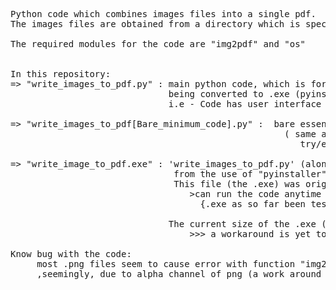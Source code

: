 <pre>
Python code which combines images files into a single pdf. 
The images files are obtained from a directory which is specfied by the user, when running the code.

The required modules for the code are "img2pdf" and "os"


In this repository:
=> "write_images_to_pdf.py" : main python code, which is formatted with intention of 
                              being converted to .exe (pyinstaller).                                                
                              i.e - Code has user interface (text).
                              
=> "write_images_to_pdf[Bare_minimum_code].py" :  bare essential code used to convert images to single pdf .
                                                    ( same as main code but without text user interface and 
                                                       try/except error handling)

=> "write_image_to_pdf.exe" : 'write_images_to_pdf.py' (along with dependecies) converted to standalone .exe 
                               from the use of "pyinstaller".                               
                               This file (the .exe) was originally made for convenience of personal usagage;
                                  >can run the code anytime without having to install/open python IDE.
                                    {.exe as so far been tested on Windows10 64bit OS}
                               
                              The current size of the .exe (>200mb) is due the inclusion of required module "img2pdf"; 
                                  >>> a workaround is yet to be made for this filesize issue.
                             
Know bug with the code:
     most .png files seem to cause error with function "img2pdf.convert"
     ,seemingly, due to alpha channel of png (a work around is yet to be made)

<pre />
